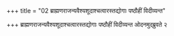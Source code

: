 +++
title = "02 ब्राह्मणराजन्यवैश्यशूदाश्चत्वारस्तद्योगाः पष्ठौहीं विदीव्यन्त"

+++
ब्राह्मणराजन्यवैश्यशूदाश्चत्वारस्तद्योगाः पष्ठौहीं विदीव्यन्त ओदनमुद्ब्रुवते २